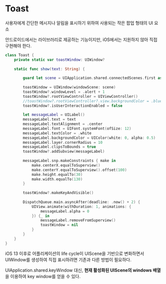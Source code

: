 # Toast

사용자에게 간단한 메시지나 알림을 표시하기 위하여 사용되는 작은 팝업 형태의 UI 요소

안드로이드에서는 라이브러리로 제공하는 기능이지만, iOS에서는 지원하지 않아 직접 구현해야 한다.

```swift
class Toast {
    private static var toastWindow: UIWindow?
    
    static func show(text: String) {
        
        guard let scene = UIApplication.shared.connectedScenes.first as? UIWindowScene else { return }
        
        toastWindow = UIWindow(windowScene: scene)
        toastWindow?.windowLevel = .alert + 1
        toastWindow?.rootViewController = UIViewController()
        //toastWindow?.rootViewController?.view.backgroundColor = .blue
        toastWindow?.isUserInteractionEnabled = false
        
        let messageLabel = UILabel()
        messageLabel.text = text
        messageLabel.textAlignment = .center
        messageLabel.font = UIFont.systemFont(ofSize: 12)
        messageLabel.textColor = .white
        messageLabel.backgroundColor = UIColor(white: 0, alpha: 0.5)
        messageLabel.layer.cornerRadius = 10
        messageLabel.clipsToBounds = true
        toastWindow?.addSubview(messageLabel)
        
        messageLabel.snp.makeConstraints { make in
            make.centerX.equalToSuperview()
            make.centerY.equalToSuperview().offset(100)
            make.height.equalTo(30)
            make.width.equalTo(130)
        }
        
        toastWindow?.makeKeyAndVisible()
        
        DispatchQueue.main.asyncAfter(deadline: .now() + 2) {
            UIView.animate(withDuration: 1, animations: {
                messageLabel.alpha = 0
            }) {_ in
                messageLabel.removeFromSuperview()
                toastWindow = nil
            }
        }
    }
}
```

iOS 13 이후로 어플리케이션의 life cycle이 UIScene을 기반으로 변화하면서 UIWindow를 생성하여 직접 표시하려면 기존과 다른 방법이 필요하다.

UIApplication.shared.keyWindow 대신, **현재 활성화된 UIScene의 windows 배열**을 이용하여 key window를 얻을 수 있다.
